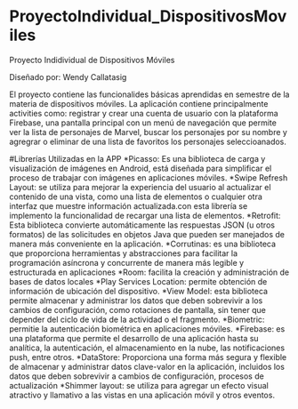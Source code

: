 # ProyectoIndividual_DispositivosMoviles
Proyecto Indidividual de Dispositivos Móviles

Diseñado por: Wendy Callatasig

El proyecto contiene las funcionalides básicas aprendidas en semestre de la materia de dispositivos móviles.
La aplicación contiene principalmente activities como: registrar y crear una cuenta de usuario con la plataforma Firebase, una pantalla principal con un menú de navegación que permite ver la lista de personajes de Marvel, buscar los personajes por su nombre y agregrar o eliminar de una lista de favoritos los personajes seleccioanados.



#Librerías Utilizadas en la APP
*Picasso: Es una biblioteca de carga y visualización de imágenes en Android, está diseñada para simplificar el proceso de trabajar con imágenes en aplicaciones móviles.
*Swipe Refresh Layout: se utiliza para mejorar la experiencia del usuario al actualizar el contenido de una vista, como una lista de elementos o cualquier otra interfaz que muestre información actualizada.con esta librería se implemento la funcionalidad de recargar una lista de elementos.
*Retrofit: Esta biblioteca convierte automáticamente las respuestas JSON (u otros formatos) de las solicitudes en objetos Java que pueden ser manejados de manera más conveniente en la aplicación.
*Corrutinas: es una biblioteca que proporciona herramientas y abstracciones para facilitar la programación asíncrona y concurrente de manera más legible y estructurada en aplicaciones
*Room: facilita la creación y administración de bases de datos locales
*Play Services Location: permite obtención de información de ubicación del dispositivo.
*View Model: esta biblioteca permite almacenar y administrar los datos que deben sobrevivir a los cambios de configuración, como rotaciones de pantalla, sin tener que depender del ciclo de vida de la actividad o el fragmento.
*Biometric: permitie la autenticación biométrica en aplicaciones móviles.
*Firebase: es una plataforma que permite el desarrollo de una aplicación hasta su analítica, la autenticación, el almacenamiento en la nube, las notificaciones push, entre otros.
*DataStore: Proporciona una forma más segura y flexible de almacenar y administrar datos clave-valor en la aplicación, incluidos los datos que deben sobrevivir a cambios de configuración, procesos de actualización *Shimmer layout: se utiliza para agregar un efecto visual atractivo y llamativo a las vistas en una aplicación móvil y otros eventos.

